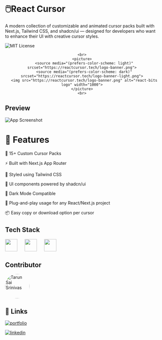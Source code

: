 # 🖱️React Cursor

A modern collection of customizable and animated cursor packs built with Next.js, Tailwind CSS, and shadcn/ui — designed for developers who want to enhance their UI with creative cursor styles.

![MIT License](https://img.shields.io/badge/License-MIT-green.svg)

<div align="center">
	
	<br>
    <picture>
      <source media="(prefers-color-scheme: light)" srcset="https://reactcursor.tech/logo-banner.png">
      <source media="(prefers-color-scheme: dark)" srcset="https://reactcursor.tech/logo-banner-light.png">
      <img src="https://reactcursor.tech/logo-banner.png" alt="react-bits logo" width="1000">
    </picture>
	<br>
</div>

## Preview

![App Screenshot](https://www.reactcursor.tech/image.png)

# 🚀 Features

🎯 15+ Custom Cursor Packs

⚡ Built with Next.js App Router

🎨 Styled using Tailwind CSS

🧩 UI components powered by shadcn/ui

🌙 Dark Mode Compatible

🧰 Plug-and-play usage for any React/Next.js project

📦 Easy copy or download option per cursor

## Tech Stack

<p style= "display:flex, flex-direction:"row">
<img src="https://reactcursor.tech/nextjs.svg" width="40" height="40" style="margin-right: 20px;" /> 
<img src="https://reactcursor.tech/tailwind.svg" width="40" height="40" style="margin-right: 20px;" /> 
<img src="https://reactcursor.tech/shadcn.svg" width="40" height="40" />
</p>

## Contributor

<a href="https://github.com/tarunsaisrinivas">
        <img 
          src="https://github.com/tarunsaisrinivas.png" 
          width="80" 
          alt="Tarun Sai Srinivas"
          style="border-radius: 50%; display: block;"
        />
      </a>
  
## 🔗 Links
[![portfolio](https://img.shields.io/badge/my_portfolio-000?style=for-the-badge&logo=ko-fi&logoColor=white)](https://tarunsaisrinivas.site/)

[![linkedin](https://img.shields.io/badge/linkedin-0A66C2?style=for-the-badge&logo=linkedin&logoColor=white)](https://www.linkedin.com/in/tarun-sai-srinivas)
